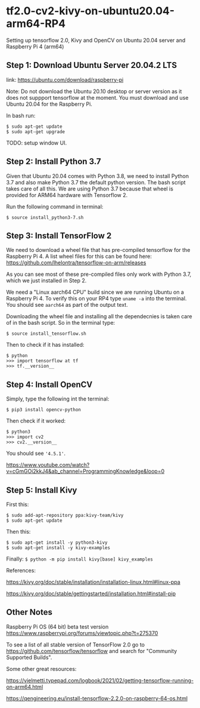 # tf2.0-cv2-kivy-on-ubuntu20.04-arm64-RP4
Setting up tensorflow 2.0, Kivy and OpenCV on Ubuntu 20.04 server and Raspberry Pi 4 (arm64)


## Step 1: Download Ubuntu Server 20.04.2 LTS
link: https://ubuntu.com/download/raspberry-pi

Note: Do not download the Ubuntu 20.10 desktop or server version as it does not suppport tensorflow at the moment. You must download and use Ubuntu 20.04 for the Raspberry Pi.

In bash run:

```
$ sudo apt-get update
$ sudo apt-get upgrade
```

TODO: setup window UI.


## Step 2: Install Python 3.7

Given that Ubuntu 20.04 comes with Python 3.8, we need to install Python 3.7 and also make Python 3.7 the default python version. The bash script takes care of all this. We are using Python 3.7 because that wheel is provided for ARM64 hardware with Tensorflow 2.

Run the following command in terminal:

`$ source install_python3-7.sh`


## Step 3: Install TensorFlow 2

We need to download a wheel file that has pre-compiled tensorflow for the Raspberry Pi 4. A list wheel files for this can be found here:
https://github.com/lhelontra/tensorflow-on-arm/releases

As you can see most of these pre-compiled files only work with Python 3.7, which we just installed in Step 2.

We need a "Linux aarch64 CPU" build since we are running Ubuntu on a Raspberry Pi 4. To verify this on your RP4 type `uname -a` into the terminal. You should see `aarch64` as part of the output text. 

Downloading the wheel file and installing all the dependecnies is taken care of in the bash script. So in the terminal type:

`$ source install_tensorflow.sh`

Then to check if it has installed:
```
$ python
>>> import tensorflow at tf
>>> tf.__version__

```

## Step 4: Install OpenCV

Simply, type the following int the terminal:

`$ pip3 install opencv-python`

Then check if it worked:

```
$ python3
>>> import cv2
>>> cv2.__version__
```
You should see `'4.5.1'`.

https://www.youtube.com/watch?v=cGmGOi2kkJ4&ab_channel=ProgrammingKnowledge&loop=0


## Step 5: Install Kivy

First this:
```
$ sudo add-apt-repository ppa:kivy-team/kivy
$ sudo apt-get update
```

Then this:
```
$ sudo apt-get install -y python3-kivy
$ sudo apt-get install -y kivy-examples
```

Finally:
`$ python -m pip install kivy[base] kivy_examples`


References:

https://kivy.org/doc/stable/installation/installation-linux.html#linux-ppa

https://kivy.org/doc/stable/gettingstarted/installation.html#install-pip



## Other Notes


Raspberry Pi OS (64 bit) beta test version
https://www.raspberrypi.org/forums/viewtopic.php?t=275370

To see a list of all stable version of TensorFlow 2.0 go to https://github.com/tensorflow/tensorflow and search for "Community Supported Builds".

Some other great resources:

https://vielmetti.typepad.com/logbook/2021/02/getting-tensorflow-running-on-arm64.html

https://qengineering.eu/install-tensorflow-2.2.0-on-raspberry-64-os.html


